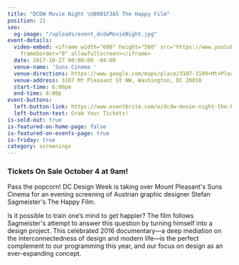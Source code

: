 ```yaml
---
title: "DCDW Movie Night \U0001F3A5 The Happy Film"
position: 21
seo:
  og-image: "/uploads/event_dcdwMovieNight.jpg"
event-details:
  video-embed: <iframe width="600" height="580" src="https://www.youtube.com/embed/Akn0wnQ6rxE?rel=0"
    frameborder="0" allowfullscreen></iframe>
  date: 2017-10-27 00:00:00 -04:00
  venue-name: 'Suns Cinema '
  venue-directions: https://www.google.com/maps/place/3107-3109+Mt+Pleasant+St+NW,+Washington,+DC+20010/@38.9289752,-77.0393467,17z/data=!3m1!4b1!4m5!3m4!1s0x89b7c820e50dc341:0xaba88cd3d6225799!8m2!3d38.928971!4d-77.037158
  venue-address: 3107 Mt Pleasant St NW, Washington, DC 20010
  start-time: 6:00pm
  end-time: 8:00p
event-buttons:
  left-button-link: https://www.eventbrite.com/e/dcdw-movie-night-the-happy-film-tickets-38419452617
  left-button-text: Grab Your Tickets!
is-sold-out: true
is-featured-on-home-page: false
is-featured-on-events-page: true
is-friday: true
category: screenings
---
```


### Tickets On Sale October 4 at 9am!

Pass the popcorn! DC Design Week is taking over Mount Pleasant's Suns Cinema for an evening screening of Austrian graphic designer Stefan Sagmeister's The Happy Film.

Is it possible to train one’s mind to get happier? The film follows Sagmeister's attempt to answer this question by turning himself into a design project. This celebrated 2016 documentary—a deep mediation on the interconnectedness of design and modern life—is the perfect complement to our programming this year, and our focus on design as an ever-expanding concept.
